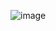 ![image](https://github.com/Parv-s/Movie-management-system/assets/146922256/a4af9ef9-d108-40fa-aaac-8c900dbaede1)
